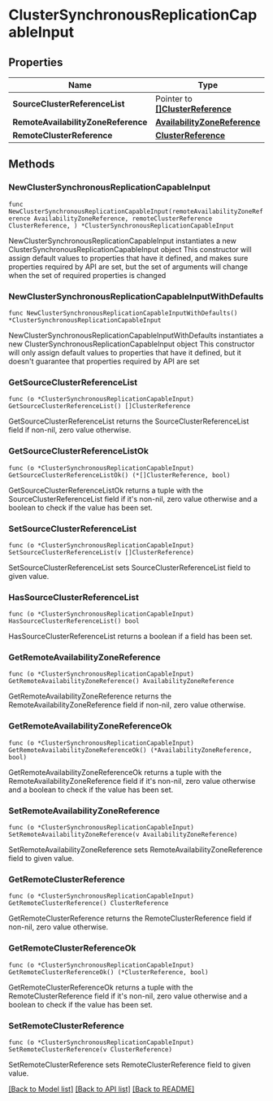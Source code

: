 # ClusterSynchronousReplicationCapableInput

## Properties

Name | Type | Description | Notes
------------ | ------------- | ------------- | -------------
**SourceClusterReferenceList** | Pointer to [**[]ClusterReference**](ClusterReference.md) |  | [optional] 
**RemoteAvailabilityZoneReference** | [**AvailabilityZoneReference**](AvailabilityZoneReference.md) |  | 
**RemoteClusterReference** | [**ClusterReference**](ClusterReference.md) |  | 

## Methods

### NewClusterSynchronousReplicationCapableInput

`func NewClusterSynchronousReplicationCapableInput(remoteAvailabilityZoneReference AvailabilityZoneReference, remoteClusterReference ClusterReference, ) *ClusterSynchronousReplicationCapableInput`

NewClusterSynchronousReplicationCapableInput instantiates a new ClusterSynchronousReplicationCapableInput object
This constructor will assign default values to properties that have it defined,
and makes sure properties required by API are set, but the set of arguments
will change when the set of required properties is changed

### NewClusterSynchronousReplicationCapableInputWithDefaults

`func NewClusterSynchronousReplicationCapableInputWithDefaults() *ClusterSynchronousReplicationCapableInput`

NewClusterSynchronousReplicationCapableInputWithDefaults instantiates a new ClusterSynchronousReplicationCapableInput object
This constructor will only assign default values to properties that have it defined,
but it doesn't guarantee that properties required by API are set

### GetSourceClusterReferenceList

`func (o *ClusterSynchronousReplicationCapableInput) GetSourceClusterReferenceList() []ClusterReference`

GetSourceClusterReferenceList returns the SourceClusterReferenceList field if non-nil, zero value otherwise.

### GetSourceClusterReferenceListOk

`func (o *ClusterSynchronousReplicationCapableInput) GetSourceClusterReferenceListOk() (*[]ClusterReference, bool)`

GetSourceClusterReferenceListOk returns a tuple with the SourceClusterReferenceList field if it's non-nil, zero value otherwise
and a boolean to check if the value has been set.

### SetSourceClusterReferenceList

`func (o *ClusterSynchronousReplicationCapableInput) SetSourceClusterReferenceList(v []ClusterReference)`

SetSourceClusterReferenceList sets SourceClusterReferenceList field to given value.

### HasSourceClusterReferenceList

`func (o *ClusterSynchronousReplicationCapableInput) HasSourceClusterReferenceList() bool`

HasSourceClusterReferenceList returns a boolean if a field has been set.

### GetRemoteAvailabilityZoneReference

`func (o *ClusterSynchronousReplicationCapableInput) GetRemoteAvailabilityZoneReference() AvailabilityZoneReference`

GetRemoteAvailabilityZoneReference returns the RemoteAvailabilityZoneReference field if non-nil, zero value otherwise.

### GetRemoteAvailabilityZoneReferenceOk

`func (o *ClusterSynchronousReplicationCapableInput) GetRemoteAvailabilityZoneReferenceOk() (*AvailabilityZoneReference, bool)`

GetRemoteAvailabilityZoneReferenceOk returns a tuple with the RemoteAvailabilityZoneReference field if it's non-nil, zero value otherwise
and a boolean to check if the value has been set.

### SetRemoteAvailabilityZoneReference

`func (o *ClusterSynchronousReplicationCapableInput) SetRemoteAvailabilityZoneReference(v AvailabilityZoneReference)`

SetRemoteAvailabilityZoneReference sets RemoteAvailabilityZoneReference field to given value.


### GetRemoteClusterReference

`func (o *ClusterSynchronousReplicationCapableInput) GetRemoteClusterReference() ClusterReference`

GetRemoteClusterReference returns the RemoteClusterReference field if non-nil, zero value otherwise.

### GetRemoteClusterReferenceOk

`func (o *ClusterSynchronousReplicationCapableInput) GetRemoteClusterReferenceOk() (*ClusterReference, bool)`

GetRemoteClusterReferenceOk returns a tuple with the RemoteClusterReference field if it's non-nil, zero value otherwise
and a boolean to check if the value has been set.

### SetRemoteClusterReference

`func (o *ClusterSynchronousReplicationCapableInput) SetRemoteClusterReference(v ClusterReference)`

SetRemoteClusterReference sets RemoteClusterReference field to given value.



[[Back to Model list]](../README.md#documentation-for-models) [[Back to API list]](../README.md#documentation-for-api-endpoints) [[Back to README]](../README.md)


